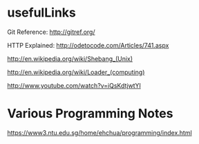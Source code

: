 usefulLinks
===========

Git Reference: http://gitref.org/

HTTP Explained: http://odetocode.com/Articles/741.aspx

http://en.wikipedia.org/wiki/Shebang_(Unix)


http://en.wikipedia.org/wiki/Loader_(computing)

http://www.youtube.com/watch?v=iQsKdtjwtYI

Various Programming Notes
==========================
https://www3.ntu.edu.sg/home/ehchua/programming/index.html

